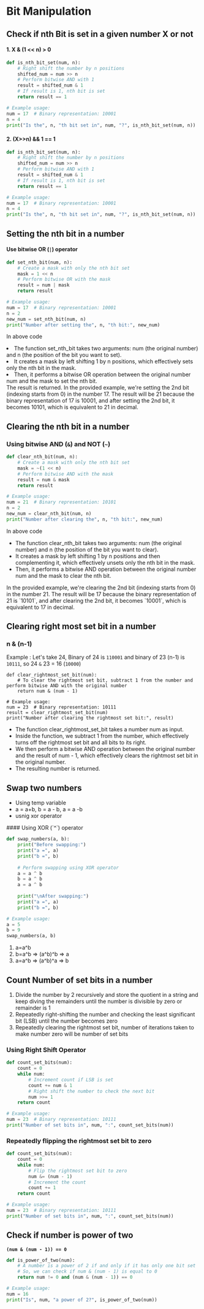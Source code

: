 # Bit Manipulation
## Check if nth Bit is set in a given number X or not
#### 1. X & (1 << n) > 0
```python
def is_nth_bit_set(num, n):
    # Right shift the number by n positions
    shifted_num = num >> n
    # Perform bitwise AND with 1
    result = shifted_num & 1
    # If result is 1, nth bit is set
    return result == 1

# Example usage:
num = 17  # Binary representation: 10001
n = 4
print("Is the", n, "th bit set in", num, "?", is_nth_bit_set(num, n))
```

#### 2. (X>>n) && 1 == 1
```python
def is_nth_bit_set(num, n):
    # Right shift the number by n positions
    shifted_num = num >> n
    # Perform bitwise AND with 1
    result = shifted_num & 1
    # If result is 1, nth bit is set
    return result == 1

# Example usage:
num = 17  # Binary representation: 10001
n = 4
print("Is the", n, "th bit set in", num, "?", is_nth_bit_set(num, n))
```

## Setting the nth bit in a number
#### Use bitwise OR (`|`) operator

```python
def set_nth_bit(num, n):
    # Create a mask with only the nth bit set
    mask = 1 << n
    # Perform bitwise OR with the mask
    result = num | mask
    return result

# Example usage:
num = 17  # Binary representation: 10001
n = 2
new_num = set_nth_bit(num, n)
print("Number after setting the", n, "th bit:", new_num)
```
In above code
<li>The function set_nth_bit takes two arguments: num (the original number) and n (the position of the bit you want to set).</li>
<li>It creates a mask by left shifting 1 by n positions, which effectively sets only the nth bit in the mask.</li>
<li>Then, it performs a bitwise OR operation between the original number num and the mask to set the nth bit.</li>
The result is returned.
In the provided example, we're setting the 2nd bit (indexing starts from 0) in the number 17. The result will be 21 because the binary representation of 17 is 10001, and after setting the 2nd bit, it becomes 10101, which is equivalent to 21 in decimal.

## Clearing the nth bit in a number
### Using bitwise AND (`&`) and NOT (`~`)

```python
def clear_nth_bit(num, n):
    # Create a mask with only the nth bit set
    mask = ~(1 << n)
    # Perform bitwise AND with the mask
    result = num & mask
    return result

# Example usage:
num = 21  # Binary representation: 10101
n = 2
new_num = clear_nth_bit(num, n)
print("Number after clearing the", n, "th bit:", new_num)
```

In above code 
<ul>
<li>The function clear_nth_bit takes two arguments: num (the original number) and n (the position of the bit you want to clear).</li>
<li>It creates a mask by left shifting 1 by n positions and then complementing it, which effectively unsets only the nth bit in the mask.</li>
<li>Then, it performs a bitwise AND operation between the original number num and the mask to clear the nth bit.</li>

</ul>
In the provided example, we're clearing the 2nd bit (indexing starts from 0) in the number 21. The result will be 17 because the binary representation of 21 is `10101`, and after clearing the 2nd bit, it becomes `10001`, which is equivalent to 17 in decimal.

## Clearing right most set bit in a number
### n & (n-1)
Example : Let's take 24, Binary of 24 is `110001` and binary of 23 (n-1) is `10111`, so 24 `&` 23 = 16 (`10000`)
```
def clear_rightmost_set_bit(num):
    # To clear the rightmost set bit, subtract 1 from the number and perform bitwise AND with the original number
    return num & (num - 1)

# Example usage:
num = 23  # Binary representation: 10111
result = clear_rightmost_set_bit(num)
print("Number after clearing the rightmost set bit:", result)
```

<ul>
<li>The function clear_rightmost_set_bit takes a number num as input.</li>
<li>Inside the function, we subtract 1 from the number, which effectively turns off the rightmost set bit and all bits to its right.</li>
<li>We then perform a bitwise AND operation between the original number and the result of num - 1, which effectively clears the rightmost set bit in the original number.</li>
<li>The resulting number is returned.</li>
</ul>

## Swap two numbers
<ul>
    <li>Using temp variable</li>
    <li>a = a+b, b = a - b, a = a -b</li>
    <li>usnig xor operator</li>
</ul>
#### Using XOR (`^`) operator

```python
def swap_numbers(a, b):
    print("Before swapping:")
    print("a =", a)
    print("b =", b)
    
    # Perform swapping using XOR operator
    a = a ^ b
    b = a ^ b
    a = a ^ b
    
    print("\nAfter swapping:")
    print("a =", a)
    print("b =", b)

# Example usage:
a = 5
b = 9
swap_numbers(a, b)
```

<ol>
<li>a=a^b</li>
<li>b=a^b => (a^b)^b => a</li>
<li>a=a^b => (a^b)^a => b</li>
</ol>

## Count Number of set bits in a number
<ol>
    <li>Divide the number by 2 recursively and store the quotient in a string and keep diving the remainders until the number is divisible by zero or remainder is 1</li>
    <li>Repeatedly right-shifting the number and checking the least significant bit (LSB) until the number becomes zero</li>
    <li>Repeatedly clearing the rightmost set bit, number of iterations taken to make number zero will be number of set bits</li>
</ol>

### Using Right Shift Operator
```python
def count_set_bits(num):
    count = 0
    while num:
        # Increment count if LSB is set
        count += num & 1
        # Right shift the number to check the next bit
        num >>= 1
    return count

# Example usage:
num = 23  # Binary representation: 10111
print("Number of set bits in", num, ":", count_set_bits(num))

```

### Repeatedly flipping the rightmost set bit to zero
```python
def count_set_bits(num):
    count = 0
    while num:
        # Flip the rightmost set bit to zero
        num &= (num - 1)
        # Increment the count
        count += 1
    return count

# Example usage:
num = 23  # Binary representation: 10111
print("Number of set bits in", num, ":", count_set_bits(num))

```

## Check if number is power of two
**`(num & (num - 1)) == 0`**

```python
def is_power_of_two(num):
    # A number is a power of 2 if and only if it has only one bit set
    # So, we can check if num & (num - 1) is equal to 0
    return num != 0 and (num & (num - 1)) == 0

# Example usage:
num = 16
print("Is", num, "a power of 2?", is_power_of_two(num))

```


